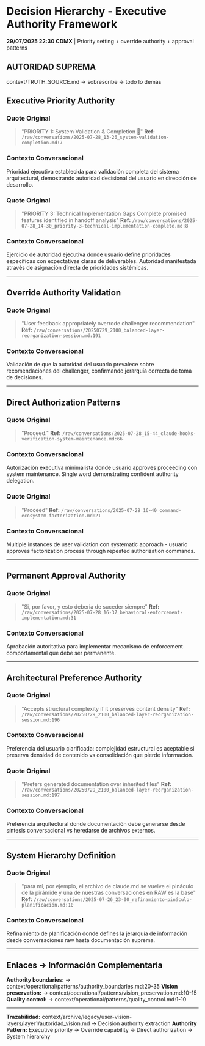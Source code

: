 # Decision Hierarchy - Executive Authority Framework

**29/07/2025 22:30 CDMX** | Priority setting + override authority + approval patterns

## AUTORIDAD SUPREMA
context/TRUTH_SOURCE.md → sobrescribe → todo lo demás

## Executive Priority Authority

### Quote Original
> "PRIORITY 1: System Validation & Completion 🔧"
**Ref:** `/raw/conversations/2025-07-28_13-26_system-validation-completion.md:7`

### Contexto Conversacional
Prioridad ejecutiva establecida para validación completa del sistema arquitectural, demostrando autoridad decisional del usuario en dirección de desarrollo.

### Quote Original
> "PRIORITY 3: Technical Implementation Gaps Complete promised features identified in handoff analysis"
**Ref:** `/raw/conversations/2025-07-28_14-30_priority-3-technical-implementation-complete.md:8`

### Contexto Conversacional
Ejercicio de autoridad ejecutiva donde usuario define prioridades específicas con expectativas claras de deliverables. Autoridad manifestada através de asignación directa de prioridades sistémicas.

---

## Override Authority Validation

### Quote Original
> "User feedback appropriately overrode challenger recommendation"
**Ref:** `/raw/conversations/20250729_2100_balanced-layer-reorganization-session.md:191`

### Contexto Conversacional
Validación de que la autoridad del usuario prevalece sobre recomendaciones del challenger, confirmando jerarquía correcta de toma de decisiones.

---

## Direct Authorization Patterns

### Quote Original
> "Proceed."
**Ref:** `/raw/conversations/2025-07-28_15-44_claude-hooks-verification-system-maintenance.md:66`

### Contexto Conversacional
Autorización executiva minimalista donde usuario approves proceeding con system maintenance. Single word demonstrating confident authority delegation.

### Quote Original
> "Proceed"
**Ref:** `/raw/conversations/2025-07-28_16-40_command-ecosystem-factorization.md:21`

### Contexto Conversacional
Multiple instances de user validation con systematic approach - usuario approves factorization process through repeated authorization commands.

---

## Permanent Approval Authority

### Quote Original
> "Si, por favor, y esto deberia de suceder siempre"
**Ref:** `/raw/conversations/2025-07-28_16-37_behavioral-enforcement-implementation.md:31`

### Contexto Conversacional
Aprobación autoritativa para implementar mecanismo de enforcement comportamental que debe ser permanente.

---

## Architectural Preference Authority

### Quote Original
> "Accepts structural complexity if it preserves content density"
**Ref:** `/raw/conversations/20250729_2100_balanced-layer-reorganization-session.md:196`

### Contexto Conversacional
Preferencia del usuario clarificada: complejidad estructural es aceptable si preserva densidad de contenido vs consolidación que pierde información.

### Quote Original
> "Prefers generated documentation over inherited files"
**Ref:** `/raw/conversations/20250729_2100_balanced-layer-reorganization-session.md:197`

### Contexto Conversacional
Preferencia arquitectural donde documentación debe generarse desde síntesis conversacional vs heredarse de archivos externos.

---

## System Hierarchy Definition

### Quote Original
> "para mí, por ejemplo, el archivo de claude.md se vuelve el pináculo de la pirámide y una de nuestras conversaciones en RAW es la base"
**Ref:** `/raw/conversations/2025-07-26_23-00_refinamiento-pináculo-planificación.md:10`

### Contexto Conversacional
Refinamiento de planificación donde defines la jerarquía de información desde conversaciones raw hasta documentación suprema.

---

## Enlaces → Información Complementaria
**Authority boundaries:** → context/operational/patterns/authority_boundaries.md:20-35
**Vision preservation:** → context/operational/patterns/vision_preservation.md:10-15
**Quality control:** → context/operational/patterns/quality_control.md:1-10

---
**Trazabilidad:** context/archive/legacy/user-vision-layers/layer1/autoridad_vision.md → Decision authority extraction
**Authority Pattern:** Executive priority → Override capability → Direct authorization → System hierarchy